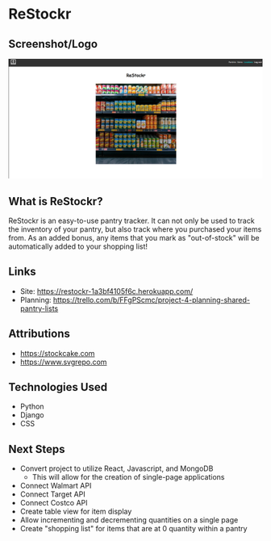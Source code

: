 # ReStockr

## Screenshot/Logo
![Image of ReStockr Homepage](./main_app/static/images/ReStockr-homepage.png "ReStockr")

## What is ReStockr?
ReStockr is an easy-to-use pantry tracker. It can not only be used to track the inventory of your pantry, but also track where you purchased your items from. As an added bonus, any items that you mark as "out-of-stock" will be automatically added to your shopping list!

## Links
- Site: https://restockr-1a3bf4105f6c.herokuapp.com/
- Planning: https://trello.com/b/FFgPScmc/project-4-planning-shared-pantry-lists

## Attributions
- https://stockcake.com
- https://www.svgrepo.com

## Technologies Used
- Python
- Django
- CSS

## Next Steps
- Convert project to utilize React, Javascript, and MongoDB
  - This will allow for the creation of single-page applications
- Connect Walmart API
- Connect Target API
- Connect Costco API
- Create table view for item display
- Allow incrementing and decrementing quantities on a single page
- Create "shopping list" for items that are at 0 quantity within a pantry